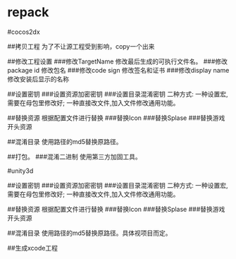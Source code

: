 # repack

#cocos2dx

##拷贝工程 
    为了不让源工程受到影响，copy一个出来
    
##修改工程设置
###修改TargetName
    修改最后生成的可执行文件名。
###修改package id
    修改包名
###修改code sign
    修改签名和证书
###修改display name
    修改安装后显示的名称
    
##设置密钥
###设置资源加密密钥
###设置目录混淆密钥
    二种方式:
        一种设置宏,需要在母包里修改好;
        一种直接改文件,加入文件修改通用功能。
    
##替换资源
    根据配置文件进行替换
###替换Icon
###替换Splase
###替换游戏开头资源

##混淆目录
    使用路径的md5替换原路径。

##打包。
###混淆二进制
    使用第三方加固工具。


#unity3d

##设置密钥
###设置资源加密密钥
###设置目录混淆密钥
    二种方式:
        一种设置宏,需要在母包里修改好;
        一种直接改文件,加入文件修改通用功能。

##替换资源
    根据配置文件进行替换
###替换Icon
###替换Splase
###替换游戏开头资源

##混淆目录
    使用路径的md5替换原路径。具体视项目而定。

##生成xcode工程


